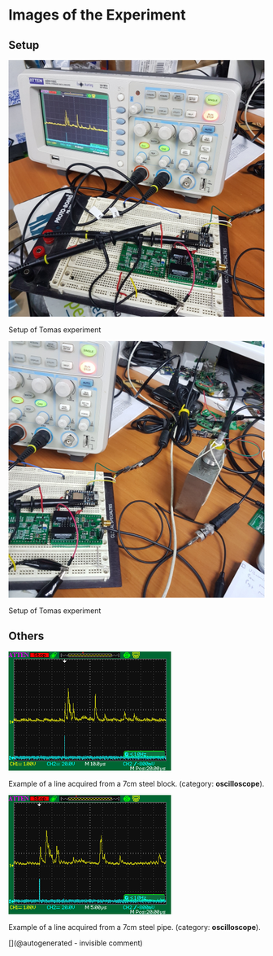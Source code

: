 # Images of the Experiment

## Setup

![](/include/community/Tomas/20180403_181645.jpg)

Setup of Tomas experiment

![](/include/community/Tomas/20180403_181642.jpg)

Setup of Tomas experiment

## Others

![](/include/community/Tomas/ADS00008.png)

Example of a line acquired from a 7cm steel block. (category: __oscilloscope__).

![](/include/community/Tomas/ADS00007.png)

Example of a line acquired from a 7cm steel pipe. (category: __oscilloscope__).



[](@autogenerated - invisible comment)